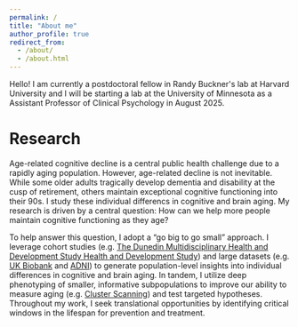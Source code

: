 ```yaml
---
permalink: /
title: "About me"
author_profile: true
redirect_from: 
  - /about/
  - /about.html
---
```


Hello! I am currently a postdoctoral fellow in Randy Buckner's lab at Harvard University and I will be starting a lab at the University of Minnesota as a Assistant Professor of Clinical Psychology in August 2025. 

Research
======
Age-related cognitive decline is a central public health challenge due to a rapidly aging population. However, age-related decline is not inevitable. While some older adults tragically develop dementia and disability at the cusp of retirement, others maintain exceptional cognitive functioning into their 90s. I study these individual differencs in cognitive and brain aging. My research is driven by a central question: How can we help more people maintain cognitive functioning as they age? 

To help answer this question, I adopt a “go big to go small” approach. I leverage cohort studies (e.g. [The Dunedin Multidisciplinary Health and Development Study Health and Development Study](https://dunedinstudy.otago.ac.nz/)) and large datasets (e.g. [UK Biobank](https://www.ukbiobank.ac.uk/) and [ADNI](https://adni.loni.usc.edu/)) to generate population-level insights into individual differences in cognitive and brain aging. In tandem, I utilize deep phenotyping of smaller, informative subpopulations to improve our ability to measure aging (e.g. [Cluster Scanning](https://doi.org/10.1162/imag_a_00175)) and test targeted hypotheses. Throughout my work, I seek translational opportunities by identifying critical windows in the lifespan for prevention and treatment.
